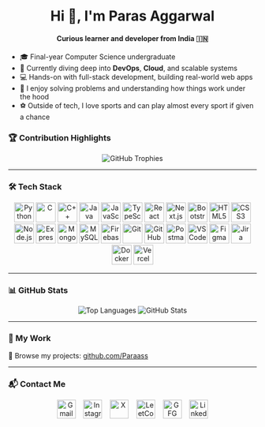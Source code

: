 <h1 align="center">Hi 👋, I'm Paras Aggarwal</h1>
<h4 align="center">Curious learner and developer from India 🇮🇳</h4>

- 🎓 Final-year Computer Science undergraduate  
- 🌱 Currently diving deep into **DevOps**, **Cloud**, and scalable systems  
- 💻 Hands-on with full-stack development, building real-world web apps  
- 🧠 I enjoy solving problems and understanding how things work under the hood  
- ⚽ Outside of tech, I love sports and can play almost every sport if given a chance  

### 🏆 Contribution Highlights  
<p align="center">  
  <img src="https://github-profile-trophy.vercel.app/?username=Paraass&theme=radical&no-frame=true&row=1&column=6" alt="GitHub Trophies" />  
</p>

---

### 🛠️ Tech Stack  

<p align="center">
  <a href="https://www.python.org/"><img src="https://cdn.jsdelivr.net/gh/devicons/devicon/icons/python/python-original.svg" width="40" alt="Python" /></a>
  <a href="https://devdocs.io/c/"><img src="https://cdn.jsdelivr.net/gh/devicons/devicon/icons/c/c-original.svg" width="40" alt="C" /></a>
  <a href="https://cplusplus.com/"><img src="https://cdn.jsdelivr.net/gh/devicons/devicon/icons/cplusplus/cplusplus-original.svg" width="40" alt="C++" /></a>
  <a href="https://www.java.com/"><img src="https://cdn.jsdelivr.net/gh/devicons/devicon/icons/java/java-original.svg" width="40" alt="Java" /></a>
  <a href="https://developer.mozilla.org/en-US/docs/Web/JavaScript"><img src="https://cdn.jsdelivr.net/gh/devicons/devicon/icons/javascript/javascript-original.svg" width="40" alt="JavaScript" /></a>
  <a href="https://www.typescriptlang.org/"><img src="https://cdn.jsdelivr.net/gh/devicons/devicon/icons/typescript/typescript-original.svg" width="40" alt="TypeScript" /></a>
  <a href="https://reactjs.org/"><img src="https://cdn.jsdelivr.net/gh/devicons/devicon/icons/react/react-original.svg" width="40" alt="React" /></a>
  <a href="https://nextjs.org/"><img src="https://cdn.jsdelivr.net/gh/devicons/devicon/icons/nextjs/nextjs-original.svg" width="40" alt="Next.js" /></a>
  <a href="https://getbootstrap.com/"><img src="https://cdn.jsdelivr.net/gh/devicons/devicon/icons/bootstrap/bootstrap-original.svg" width="40" alt="Bootstrap" /></a>
  <a href="https://developer.mozilla.org/docs/Web/HTML"><img src="https://cdn.jsdelivr.net/gh/devicons/devicon/icons/html5/html5-original.svg" width="40" alt="HTML5" /></a>
  <a href="https://developer.mozilla.org/docs/Web/CSS"><img src="https://cdn.jsdelivr.net/gh/devicons/devicon/icons/css3/css3-original.svg" width="40" alt="CSS3" /></a>
  <a href="https://nodejs.org/"><img src="https://cdn.jsdelivr.net/gh/devicons/devicon/icons/nodejs/nodejs-original.svg" width="40" alt="Node.js" /></a>
  <a href="https://expressjs.com/"><img src="https://cdn.jsdelivr.net/gh/devicons/devicon/icons/express/express-original.svg" width="40" alt="Express.js" /></a>
  <a href="https://www.mongodb.com/"><img src="https://cdn.jsdelivr.net/gh/devicons/devicon/icons/mongodb/mongodb-original.svg" width="40" alt="MongoDB" /></a>
  <a href="https://www.mysql.com/"><img src="https://cdn.jsdelivr.net/gh/devicons/devicon/icons/mysql/mysql-original.svg" width="40" alt="MySQL" /></a>
  <a href="https://firebase.google.com/"><img src="https://cdn.jsdelivr.net/gh/devicons/devicon/icons/firebase/firebase-plain.svg" width="40" alt="Firebase" /></a>
  <a href="https://git-scm.com/"><img src="https://cdn.jsdelivr.net/gh/devicons/devicon/icons/git/git-original.svg" width="40" alt="Git" /></a>
  <a href="https://github.com/"><img src="https://cdn.jsdelivr.net/gh/devicons/devicon/icons/github/github-original.svg" width="40" alt="GitHub" /></a>
  <a href="https://www.postman.com/"><img src="https://cdn.jsdelivr.net/gh/devicons/devicon/icons/postman/postman-original.svg" width="40" alt="Postman" /></a>
  <a href="https://code.visualstudio.com/"><img src="https://cdn.jsdelivr.net/gh/devicons/devicon/icons/vscode/vscode-original.svg" width="40" alt="VS Code" /></a>
  <a href="https://figma.com/"><img src="https://cdn.jsdelivr.net/gh/devicons/devicon/icons/figma/figma-original.svg" width="40" alt="Figma" /></a>
  <a href="https://www.atlassian.com/software/jira"><img src="https://cdn.jsdelivr.net/gh/devicons/devicon/icons/jira/jira-original.svg" width="40" alt="Jira" /></a>
  <a href="https://docker.com/"><img src="https://cdn.jsdelivr.net/gh/devicons/devicon/icons/docker/docker-original.svg" width="40" alt="Docker" /></a>
  <a href="https://vercel.com/"><img src="https://img.icons8.com/color/48/000000/vercel.png" width="40" alt="Vercel" /></a>
</p>

---

### 📊 GitHub Stats  
<p align="center">  
  <img src="https://github-readme-stats.vercel.app/api/top-langs/?username=Paraass&layout=compact&theme=radical&langs_count=8" alt="Top Languages" />  
  <img src="https://github-readme-stats.vercel.app/api?username=Paraass&show_icons=true&theme=radical&include_all_commits=true&count_private=true" alt="GitHub Stats" />  
</p>

---

### 🧩 My Work  
🔗 Browse my projects: [github.com/Paraass](https://github.com/Paraass)

---

### 📬 Contact Me  
<p align="center">  
  <a href="mailto:parasaggarwal7172@gmail.com"><img src="https://img.icons8.com/color/48/000000/gmail--v1.png" width="38" alt="Gmail" /></a>
  &nbsp;&nbsp;
  <a href="https://instagram.com/paraasass"><img src="https://img.icons8.com/color/48/000000/instagram-new--v1.png" width="38" alt="Instagram" /></a>
  &nbsp;&nbsp;
  <a href="https://x.com/discodripp"><img src="https://cdn-icons-png.flaticon.com/512/5968/5968958.png" width="38" alt="X" /></a>
  &nbsp;&nbsp;
  <a href="https://leetcode.com/u/ParasAggarwal/"><img src="https://img.icons8.com/external-tal-revivo-color-tal-revivo/48/000000/external-level-up-your-coding-skills-and-quickly-land-a-job-logo-color-tal-revivo.png" width="38" alt="LeetCode" /></a>
  &nbsp;&nbsp;
  <a href="https://www.geeksforgeeks.org/user/parasagga0t8p/"><img src="https://img.icons8.com/color/48/000000/GeeksforGeeks.png" width="38" alt="GFG" /></a>
  &nbsp;&nbsp;
<a href="https://www.linkedin.com/in/paras-aggarwal-b58029246/">
  <img src="https://img.icons8.com/color/48/000000/linkedin.png" width="38" alt="LinkedIn" />
</a>


